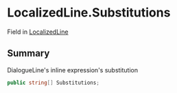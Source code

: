 # LocalizedLine.Substitutions

Field in [LocalizedLine](/api/csharp/yarn.unity.localizedline.md)

## Summary


DialogueLine's inline expression's substitution


```csharp
public string[] Substitutions;
```

